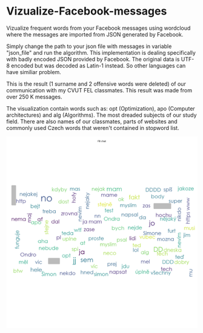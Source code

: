 # Vizualize-Facebook-messages
Vizualize frequent words from your Facebook messages using wordcloud where the messages are imported from JSON generated by Facebook.

Simply change the path to your json file with messages in variable "json_file" and run the algorithm.
This implementation is dealing specifically with badly encoded JSON provided by Facebook. The original data is UTF-8 encoded but was decoded as Latin-1 instead. So other languages can have similiar problem.

This is the result (1 surname and 2 offensive words were deleted) of our communication with my CVUT FEL classmates. This result was made from over 250 K messages.

The visualization contain words such as: opt (Optimization), apo (Computer architectures) and alg (Algorithms). The most dreaded subjects of our study field. There are also names of our classmates, parts of websites and commonly used Czech words that weren't contained in stopword list.

![Visualization of our FB chat](https://raw.githubusercontent.com/KSonny4/Vizualize-Facebook-messages/master/cloud_censored.png)
